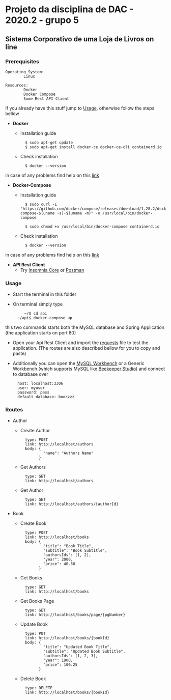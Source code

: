 # Projeto da disciplina de DAC - 2020.2 - grupo 5
## Sistema Corporativo de uma Loja de Livros on line


### Prerequisites
	Operating System: 
			Linux

	Resources: 
			Docker
			Docker Compose
			Some Rest API Client

If you already have this stuff jump to [Usage](#usage), otherwise follow the steps bellow
	
- **Docker**
	- Installation guide 
	
			$ sudo apt-get update
 			$ sudo apt-get install docker-ce docker-ce-cli containerd.io
	- Check installation
			
			$ docker --version
in case of any problems find help on this [link](https://docs.docker.com/engine/install/)
		
- **Docker-Compose**
	- Installation guide 
	
			$ sudo curl -L "https://github.com/docker/compose/releases/download/1.28.2/docker-compose-$(uname -s)-$(uname -m)" -o /usr/local/bin/docker-compose

 			$ sudo chmod +x /usr/local/bin/docker-compose containerd.io
	- Check installation
			
			$ docker --version
in case of any problems find help on this [link](https://docs.docker.com/compose/install/)
- **API Rest Client** 
	- Try [Insomnia Core](https://insomnia.rest/download/core/?&ref=) or [Postman](https://www.postman.com/downloads/)

### Usage
- Start the terminal in this folder
- On terminal simply type
		
		   ~/$ cd api
		~/api$ docker-compose up 
this two commands starts both the MySQL database and Spring Application (the application starts on port 80)
- Open your Api Rest Client and import the [requests](./requests) file to test the application. (The routes are also described bellow for you to copy and paste)
- Additionally you can open the [MySQL Workbench](https://www.mysql.com/products/workbench/) or a Generic Workbench (which supports MySQL like [Beekeeper Studio](https://www.beekeeperstudio.io/)) and connect to database over 

		host: localhost:3306
		user: myuser
		password: pass
		default database: bookzzz

### Routes
- Author
	- Create Author

			type: POST
			link: http://localhost/authors
			body: {
					"name": "Authors Name"
				  }
	- Get Authors

			type: GET
			link: http://localhost/authors
			
	- Get Author

			type: GET
			link: http://localhost/authors/{authorId}
			


- Book
	- Create Book

			type: POST
			link: http://localhost/books
			body: {
					"title": "Book Title",
					"subtitle": "Book Subtitle",
					"authorsIds": [1, 2],
					"year": 2000,
					"price": 40.50
				  }
	
	- Get Books

			type: GET
			link: http://localhost/books
	
	- Get Books Page

			type: GET
			link: http://localhost/books/page/{pgNumber}

	- Update Book

			type: PUT
			link: http://localhost/books/{bookId}
			body: {
					"title": "Updated Book Title",
					"subtitle": "Updated Book Subtitle",
					"authorsIds": [1, 2, 3],
					"year": 1900,
					"price": 100.25
				  }
	- Delete Book

			type: DELETE
			link: http://localhost/books/{bookId}



